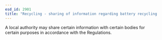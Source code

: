 ```yaml
---
esd_id: 2901
title: "Recycling - sharing of information regarding battery recycling schemes"
---
```


A local authority may share certain information with certain bodies for certain purposes in accordance with the Regulations.

